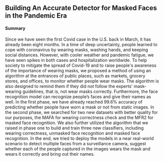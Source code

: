 ## Building An Accurate Detector for Masked Faces in the Pandemic Era

#### Summary
Since we have seen the first Covid case in the U.S. back in March, it has already been eight months. In a time of deep uncertainty, people learned to cope with coronavirus by wearing masks, washing hands, and keeping social distances. However, with cooler weather and pandemic fatigue, we have seen spikes in both cases and hospitalization worldwide.
To help society to mitigate the spread of Covid-19 and to raise people's awareness of the importance of wearing masks, we proposed a method of using an algorithm at the entrances of public places, such as markets, grocery stores, and offices, to monitor whether people wear masks. The algorithm is also designed to remind them if they did not follow the experts' mask-wearing guidelines, that is, not wear masks correctly. Furthermore, the face recognition model can recognize people’s faces and give their names as well.
In the first phase, we have already reached 99.6% accuracy of predicting whether people have worn a mask or not from static images. In the second phase, we searched for two new datasets with better quality for our purposes, the MAFA for wearing correctness check and the MFR2 for masked face recognition.
We also further utilized the algorithm that we raised in phase one to build and train three new classifiers, including wearing correctness, unmasked face recognition and masked face recognition. In the end, we tried to deploy the models in a near real-world scenario to detect multiple faces from a surveillance camera, suggest whether each of the people captured in the images wears the mask and wears it correctly and bring out their names.
